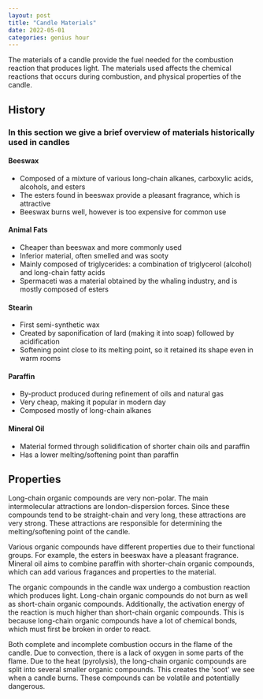 ```yaml
---
layout: post
title: "Candle Materials"
date: 2022-05-01
categories: genius hour
---
```


The materials of a candle provide the fuel needed for the combustion reaction that produces light. The materials used
affects the chemical reactions that occurs during combustion, and physical properties of the candle.

## History
### In this section we give a brief overview of materials historically used in candles

#### Beeswax
- Composed of a mixture of various long-chain alkanes, carboxylic acids, alcohols, and esters
- The esters found in beeswax provide a pleasant fragrance, which is attractive
- Beeswax burns well, however is too expensive for common use

#### Animal Fats
- Cheaper than beeswax and more commonly used
- Inferior material, often smelled and was sooty
- Mainly composed of triglycerides: a combination of triglycerol (alcohol) and long-chain fatty acids
- Spermaceti was a material obtained by the whaling industry, and is mostly composed of esters

#### Stearin
- First semi-synthetic wax
- Created by saponification of lard (making it into soap) followed by acidification
- Softening point close to its melting point, so it retained its shape even in warm rooms

#### Paraffin
- By-product produced during refinement of oils and natural gas
- Very cheap, making it popular in modern day
- Composed mostly of long-chain alkanes

#### Mineral Oil
- Material formed through solidification of shorter chain oils and paraffin
- Has a lower melting/softening point than paraffin

## Properties
Long-chain organic compounds are very non-polar. The main intermolecular attractions are london-dispersion forces. Since
these compounds tend to be straight-chain and very long, these attractions are very strong. These attractions are
responsible for determining the melting/softening point of the candle.

Various organic compounds have different properties due to their functional groups. For example, the esters in beeswax
have a pleasant fragrance. Mineral oil aims to combine paraffin with shorter-chain organic compounds, which can add
various fragances and properties to the material.

The organic compounds in the candle wax undergo a combustion reaction which produces light. Long-chain organic compounds
do not burn as well as short-chain organic compounds. Additionally, the activation energy of the reaction is much
higher than short-chain organic compounds. This is because long-chain organic compounds have a lot of chemical bonds,
which must first be broken in order to react.

Both complete and incomplete combustion occurs in the flame of the candle. Due to convection, there is a lack of oxygen
in some parts of the flame. Due to the heat (pyrolysis), the long-chain organic compounds are split into several smaller
organic compounds. This creates the 'soot' we see when a candle burns. These compounds can be volatile and potentially
dangerous.
